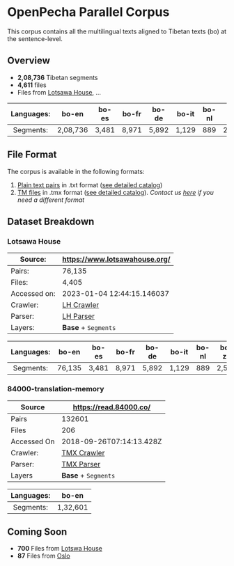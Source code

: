 # OpenPecha Parallel Corpus

This corpus contains all the multilingual texts aligned to Tibetan texts (bo) at the sentence-level.  

## Overview
- **2,08,736** Tibetan segments 
- **4,611** files 
- Files from [Lotsawa House](https://www.lotsawahouse.org/), ...

| Languages: |   bo-en   |   bo-es  |   bo-fr  |   bo-de  |  bo-it |  bo-nl |   bo-zh  |  bo-pt |
|:------------:|:------:|:-----:|:-----:|:-----:|:---:|:---:|:-----:|:---:|
| Segments:     | 2,08,736 | 3,481 | 8,971 | 5,892 | 1,129 | 889 | 2,573 | 2018 |

## File Format
The corpus is available in the following formats:
1. [Plain text pairs](<link to the directory>) in .txt format ([see detailed catalog](<link to catalog>))
1. [TM files](<link to the directory>) in .tmx format ([see detailed catalog](<link to catalog>)). 
_Contact us [here](<link to issue at a place TBD>) if you need a different format_



## Dataset Breakdown

### Lotsawa House
| Source: | https://www.lotsawahouse.org/ |
| --- | --- |
|Pairs: | 76,135 | 
|Files: | 4,405 |
|Accessed on: | 2023-01-04 12:44:15.146037 |
|Crawler: | [LH Crawler](https://github.com/jungtop/lotsawa_house_parser/blob/master/parser_v2.py) |
|Parser: | [LH Parser](https://github.com/jungtop/lotsawa_house_parser/blob/master/parser_v2.py) |
|Layers: | **Base** + `Segments` |

| Languages: |   bo-en   |   bo-es  |   bo-fr  |   bo-de  |  bo-it |  bo-nl |   bo-zh  |  bo-pt |
|:------------:|:------:|:-----:|:-----:|:-----:|:---:|:---:|:-----:|:---:|
| Segments:     | 76,135 | 3,481 | 8,971 | 5,892 | 1,129 | 889 | 2,573 | 2018 |

### 84000-translation-memory

|Source | https://read.84000.co/ |
| --- | --- |
|Pairs | 132601 |
|Files | 206 |
|Accessed On | 2018-09-26T07:14:13.428Z |
|Crawler: | [TMX Crawler](https://github.com/OpenPecha/Toolkit/blob/master/openpecha/alignment/tmx/create_opf.py) |
|Parser: | [TMX Parser](https://github.com/OpenPecha/Toolkit/blob/master/openpecha/alignment/tmx/create_opf.py) |
|Layers | **Base** + `Segments` |

| Languages: |   bo-en   | 
|:------------:|:------:|
| Segments:     | 1,32,601 |


## Coming Soon

- **700** Files from [Lotswa House](https://www.lotsawahouse.org/)
- **87** Files from [Oslo](https://www2.hf.uio.no/polyglotta/index.php?page=library&bid=2)





